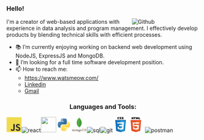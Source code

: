 ### Hello!

<img width="35%" align="right" alt="Github" src="https://user-images.githubusercontent.com/99840213/183298014-7deaec57-058c-4b27-bf6d-1d281b12947c.jpg" />

I'm a creator of web-based applications with experience in data analysis and program management. I effectively develop products by blending technical skills with efficient processes.

- 📚 I’m currently enjoying working on backend web development using NodeJS, ExpressJS and MongoDB.
- 👯 I’m looking for a full time software development position. 
- 📫 How to reach me: 
  - <a href="https://www.watsmeow.com/" target="_blank">https://www.watsmeow.com/</a> 
  - [Linkedin](https://www.linkedin.com/in/aewatson47) 
  - [Gmail](mailto:awatson.e@gmail.com)


<h3 align="center">Languages and Tools:</h3>
<p align="center"> 
  
<img src="https://raw.githubusercontent.com/devicons/devicon/master/icons/javascript/javascript-original.svg" alt="javascript" width="40" height="40"/><img src="https://brandeps.com/logo-download/R/React-logo-vector-01.svg" alt="react" width="40" height="40"/><img src="https://brandeps.com/logo-download/N/Node-JS-logo-vector-02.svg" width="40" height="40"/><img src="https://raw.githubusercontent.com/devicons/devicon/master/icons/python/python-original.svg" alt="python" width="40" height="40"/><img src="https://raw.githubusercontent.com/devicons/devicon/master/icons/mongodb/mongodb-original-wordmark.svg" alt="mongodb" width="40" height="40"/><img src="https://encrypted-tbn0.gstatic.com/images?q=tbn:ANd9GcQeTposYMjtwh1eh_Ar4ArfBzo5ZN8V9U4oG8PedphtSRRnPjFkSHK5D0fIdw_s2fMYs_Y&usqp=CAU" alt="sql" width="40" height="40"/><img src="https://www.vectorlogo.zone/logos/git-scm/git-scm-icon.svg" alt="git" width="40" height="40"/><img src="https://raw.githubusercontent.com/devicons/devicon/master/icons/css3/css3-original-wordmark.svg" alt="css3" width="40" height="40"/><img src="https://raw.githubusercontent.com/devicons/devicon/master/icons/html5/html5-original-wordmark.svg" alt="html5" width="40" height="40"/> <img src="https://www.vectorlogo.zone/logos/getpostman/getpostman-icon.svg" alt="postman" width="40" height="40"/>
</p>
